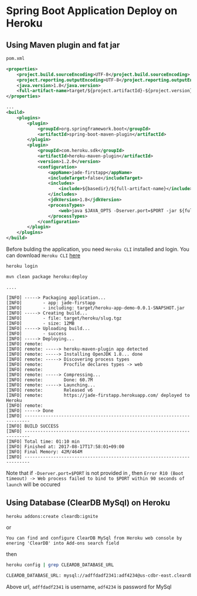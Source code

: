 # Spring Boot Application Deploy on Heroku
## Using Maven plugin and fat jar

```xml
pom.xml

<properties>
	<project.build.sourceEncoding>UTF-8</project.build.sourceEncoding>
	<project.reporting.outputEncoding>UTF-8</project.reporting.outputEncoding>
	<java.version>1.8</java.version>
	<full-artifact-name>target/${project.artifactId}-${project.version}.jar</full-artifact-name>
</properties>

...
<build>
	<plugins>
		<plugin>
			<groupId>org.springframework.boot</groupId>
			<artifactId>spring-boot-maven-plugin</artifactId>
		</plugin>
		<plugin>
			<groupId>com.heroku.sdk</groupId>
			<artifactId>heroku-maven-plugin</artifactId>
			<version>1.2.0</version>
			<configuration>
				<appName>jade-firstapp</appName>
				<includeTarget>false</includeTarget>
				<includes>
					<include>${basedir}/${full-artifact-name}</include>
				</includes>
				<jdkVersion>1.8</jdkVersion>
				<processTypes>
					<web>java $JAVA_OPTS -Dserver.port=$PORT -jar ${full-artifact-name}</web>
				</processTypes>
			</configuration>
		</plugin>
	</plugins>
</build>
```

Before bulding the application, you need `Heroku CLI` installed and login. You can download `Heroku CLI` [here](https://devcenter.heroku.com/articles/heroku-cli)
```sh
heroku login
```

```sh
mvn clean package heroku:deploy
```
```
....

[INFO] -----> Packaging application...
[INFO]        - app: jade-firstapp
[INFO]        - including: target/heroku-app-demo-0.0.1-SNAPSHOT.jar
[INFO] -----> Creating build...
[INFO]        - file: target/heroku/slug.tgz
[INFO]        - size: 12MB
[INFO] -----> Uploading build...
[INFO]        - success
[INFO] -----> Deploying...
[INFO] remote: 
[INFO] remote: -----> heroku-maven-plugin app detected
[INFO] remote: -----> Installing OpenJDK 1.8... done
[INFO] remote: -----> Discovering process types
[INFO] remote:        Procfile declares types -> web
[INFO] remote: 
[INFO] remote: -----> Compressing...
[INFO] remote:        Done: 60.7M
[INFO] remote: -----> Launching...
[INFO] remote:        Released v6
[INFO] remote:        https://jade-firstapp.herokuapp.com/ deployed to Heroku
[INFO] remote: 
[INFO] -----> Done
[INFO] ------------------------------------------------------------------------
[INFO] BUILD SUCCESS
[INFO] ------------------------------------------------------------------------
[INFO] Total time: 01:10 min
[INFO] Finished at: 2017-08-17T17:58:01+09:00
[INFO] Final Memory: 42M/464M
[INFO] ------------------------------------------------------------------------

```


Note that if `-Dserver.port=$PORT` is not provided in <processType>, then `Error R10 (Boot timeout) -> Web process failed to bind to $PORT within 90 seconds of launch` will be occured

## Using Database (ClearDB MySql) on Heroku
```sh
heroku addons:create cleardb:ignite
```
or
```
You can find and configure ClearDB MySql from Heroku web console by enering 'ClearDB' into Add-ons search field
```
then
```sh
heroku config | grep CLEARDB_DATABASE_URL

CLEARDB_DATABASE_URL: mysql://adffdadf2341:adf4234@us-cdbr-east.cleardb.com/heroku_db?reconnect=true
```
Above url, `adffdadf2341` is username, `adf4234` is password for MySql
